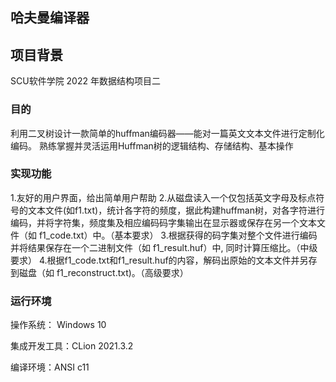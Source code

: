 ## 哈夫曼编译器

## 项目背景

SCU软件学院 $2022$ 年数据结构项目二

### 目的

利用二叉树设计一款简单的huffman编码器——能对一篇英文文本文件进行定制化编码。
熟练掌握并灵活运用Huffman树的逻辑结构、存储结构、基本操作

### 实现功能
1.友好的用户界面，给出简单用户帮助
2.从磁盘读入一个仅包括英文字母及标点符号的文本文件(如f1.txt)，统计各字符的频度，据此构建huffman树，对各字符进行编码，并将字符集，频度集及相应编码码字集输出在显示器或保存在另一个文本文件（如 f1_code.txt）中。（基本要求）
3.根据获得的码字集对整个文件进行编码并将结果保存在一个二进制文件（如 f1_result.huf）中, 同时计算压缩比。（中级要求）
4.根据f1_code.txt和f1_result.huf的内容，解码出原始的文本文件并另存到磁盘（如 f1_reconstruct.txt)。（高级要求）

### 运行环境

操作系统： $\text{Windows 10}$

集成开发工具：$\text{CLion 2021.3.2}$

编译环境：$\text{ANSI c11}$
